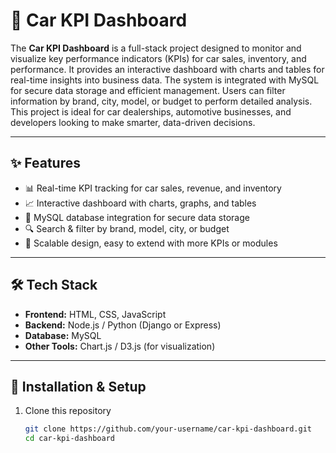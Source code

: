 # 🚗 Car KPI Dashboard

The **Car KPI Dashboard** is a full-stack project designed to monitor and visualize key performance indicators (KPIs) for car sales, inventory, and performance. It provides an interactive dashboard with charts and tables for real-time insights into business data. The system is integrated with MySQL for secure data storage and efficient management. Users can filter information by brand, city, model, or budget to perform detailed analysis. This project is ideal for car dealerships, automotive businesses, and developers looking to make smarter, data-driven decisions.

---

## ✨ Features
- 📊 Real-time KPI tracking for car sales, revenue, and inventory  
- 📈 Interactive dashboard with charts, graphs, and tables  
- 💾 MySQL database integration for secure data storage  
- 🔍 Search & filter by brand, model, city, or budget  
- 🎯 Scalable design, easy to extend with more KPIs or modules  

---

## 🛠️ Tech Stack
- **Frontend:** HTML, CSS, JavaScript  
- **Backend:** Node.js / Python (Django or Express)  
- **Database:** MySQL  
- **Other Tools:** Chart.js / D3.js (for visualization)  

---

## 🚀 Installation & Setup
1. Clone this repository  
   ```bash
   git clone https://github.com/your-username/car-kpi-dashboard.git
   cd car-kpi-dashboard
